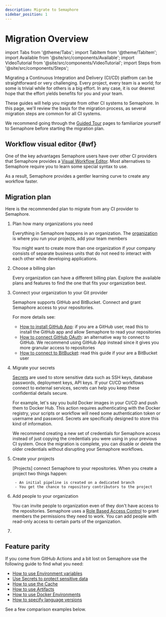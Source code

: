 ```yaml
---
description: Migrate to Semaphore
sidebar_position: 1
---
```


# Migration Overview

import Tabs from '@theme/Tabs';
import TabItem from '@theme/TabItem';
import Available from '@site/src/components/Available';
import VideoTutorial from '@site/src/components/VideoTutorial';
import Steps from '@site/src/components/Steps';

Migrating a Continuous Integration and Delivery (CI/CD) platfrom can be straightforward or very challenging. Every project, every team is a world; for some is trivial while for others is a big effort. In any case, it is our dearest hope that the effort yields benefits for you and your team.

These guides will help you migrate from other CI systems to Semaphore. In this page, we'll review the basis for the migration process, as several migration steps are common for all CI systems.

We recommend going through the [Guided Tour](../guided-tour) pages to familiarize yourself to Semaphore before starting the migration plan.

## Workflow visual editor {#wf}

One of the key advantages Semaphore users have over other CI providers that Semaphore provides a [Visual Workflow Editor](../../using-semaphore/workflows#workflow-editor). Most alternatives to Semaphore require you to learn some special syntax to use.

As a result, Semaphore provides a gentler learning curve to create any workflow faster.


## Migration plan

Here is the recommended plan to migrate from any CI provider to Semaphore.

<Steps>

1. Plan how many organizations you need

    Everything in Semaphore happens in an organization. The [organization](../../using-semaphore/organizations) is where you run your projects, add your team members

    You might want to create more than one organization if your company consists of separate business units that do not need to interact with each other while developing applications.

2. Choose a billing plan

    Every organization can have a different billing plan. Explore the available plans and features to find the one that fits your organization best.

3. Connect your organization to your Git provider

    Semaphore supports GitHub and BitBucket. Connect and grant Semaphore access to your repositories.

    For more details see:

    - [How to install GitHub App](../../using-semaphore/connect-github): if you are a GitHub user, read this to install the GitHub app and allow Semaphore to read your repositories
    - [How to connect GitHub OAuth](../../using-semaphore/connect-github-oauth): an alternative way to connect to GitHub. We recommend using GitHub App instead since it gives you more granular access to repositories
    - [How to connect to BitBucket](../../using-semaphore/connect-bitbucket): read this guide if your are a BitBucket user

4. Migrate your secrets

    [Secrets](../../using-semaphore/secrets) are used to store sensitive data such as SSH keys, database passwords, deployment keys, API keys. If your CI/CD workflows connect to external services, secrets can help you keep these confidential details secure.

    For example, let's say you build Docker images in your CI/CD and push them to Docker Hub. This action requires authenticating with the Docker registry, your scripts or workflow will  need some authentication token or username and password. Secrets are specifically designed to store this kind of information.

    We recommend creating a new set of credentials for Semaphore access instead of just copying the credentials you were using in your previous CI system. Once the migration is complete, you can disable or delete the older credentials without disrupting your Semaphore workflows.

5. Create your projects
    

    [Projects] connect Semaphore to your repositories. When you create a project two things happen:

        - An initial pipeline is created on a dedicated branch
        - You get the chance to repository contributors to the project
  
6. Add people to your organization

    You can invite people to organization even of they don't have access to the repositories. Semaphore uses a [Role Based Access Control](../../using-semaphore/rbac) to grant members the permissions they need to work. You can add people with read-only access to certain parts of the organization.

7. 

</Steps>



## Feature parity

If you come from GitHub Actions and a bit lost on Semaphore use the following guide to find what you need:

- [How to use Environment variables](../../using-semaphore/jobs#environment-variables)
- [Use Secrets to protect sensitive data](../../using-semaphore/secrets)
- [How to use the Cache](../../using-semaphore/optimization/cache)
- [How to use Artifacts](../../using-semaphore/artifacts)
- [How to use Docker Environments](../../using-semaphore/pipelines#docker-environments)
- [How to specify language versions](../../reference/toolbox#sem-version)

See a few comparison examples below.
